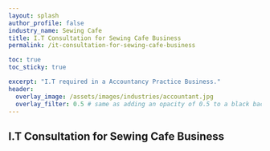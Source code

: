```yaml
---
layout: splash 
author_profile: false 
industry_name: Sewing Cafe
title: I.T Consultation for Sewing Cafe Business
permalink: /it-consultation-for-sewing-cafe-business

toc: true
toc_sticky: true

excerpt: "I.T required in a Accountancy Practice Business."
header:
  overlay_image: /assets/images/industries/accountant.jpg
  overlay_filter: 0.5 # same as adding an opacity of 0.5 to a black background
---
```


## I.T Consultation for Sewing Cafe Business
